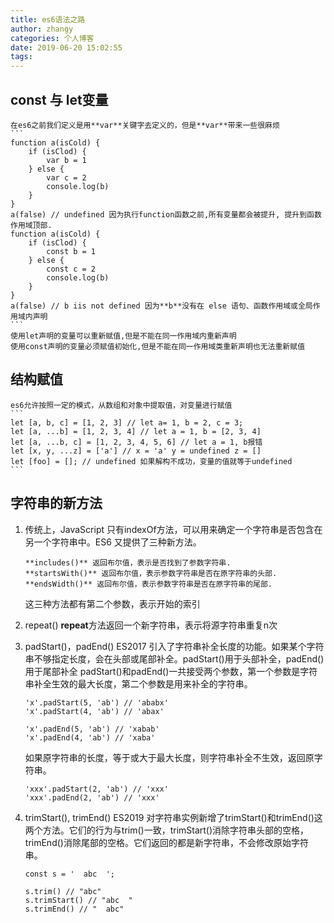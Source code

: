 ```yaml
---
title: es6语法之路
author: zhangy
categories: 个人博客
date: 2019-06-20 15:02:55
tags:
---
```


##  const 与 let变量
    在es6之前我们定义是用**var**关键字去定义的，但是**var**带来一些很麻烦
    ```
    function a(isCold) {
        if (isClod) {
            var b = 1
        } else {
            var c = 2
            console.log(b)
        }
    }
    a(false) // undefined 因为执行function函数之前,所有变量都会被提升, 提升到函数作用域顶部.
    function a(isCold) {
        if (isClod) {
            const b = 1
        } else {
            const c = 2
            console.log(b)
        }
    }
    a(false) // b iis not defined 因为**b**没有在 else 语句、函数作用域或全局作用域内声明
    ```
    使用let声明的变量可以重新赋值,但是不能在同一作用域内重新声明
    使用const声明的变量必须赋值初始化,但是不能在同一作用域类重新声明也无法重新赋值


## 结构赋值
    es6允许按照一定的模式，从数组和对象中提取值，对变量进行赋值
    ```
    let [a, b, c] = [1, 2, 3] // let a= 1, b = 2, c = 3;
    let [a, ...b] = [1, 2, 3, 4] // let a = 1, b = [2, 3, 4]
    let [a, ...b, c] = [1, 2, 3, 4, 5, 6] // let a = 1, b报错
    let [x, y, ...z] = ['a'] // x = 'a' y = undefined z = []
    let [foo] = []; // undefined 如果解构不成功，变量的值就等于undefined
    ```

## 字符串的新方法

1.  传统上，JavaScript 只有indexOf方法，可以用来确定一个字符串是否包含在另一个字符串中。ES6 又提供了三种新方法。
    ```
    **includes()** 返回布尔值，表示是否找到了参数字符串.
    **startsWith()** 返回布尔值，表示参数字符串是否在原字符串的头部. 
    **endsWidth()** 返回布尔值，表示参数字符串是否在原字符串的尾部.
    ```
    这三种方法都有第二个参数，表示开始的索引

2.  repeat() 
    **repeat**方法返回一个新字符串，表示将源字符串重复n次

3.  padStart()，padEnd()
    ES2017 引入了字符串补全长度的功能。如果某个字符串不够指定长度，会在头部或尾部补全。padStart()用于头部补全，padEnd()用于尾部补全
    padStart()和padEnd()一共接受两个参数，第一个参数是字符串补全生效的最大长度，第二个参数是用来补全的字符串。

    ```
    'x'.padStart(5, 'ab') // 'ababx'
    'x'.padStart(4, 'ab') // 'abax'

    'x'.padEnd(5, 'ab') // 'xabab'
    'x'.padEnd(4, 'ab') // 'xaba'
    ```
    如果原字符串的长度，等于或大于最大长度，则字符串补全不生效，返回原字符串。
    ```
    'xxx'.padStart(2, 'ab') // 'xxx'
    'xxx'.padEnd(2, 'ab') // 'xxx'
    ```

4.  trimStart(), trimEnd()
    ES2019 对字符串实例新增了trimStart()和trimEnd()这两个方法。它们的行为与trim()一致，trimStart()消除字符串头部的空格，trimEnd()消除尾部的空格。它们返回的都是新字符串，不会修改原始字符串。
    ```
    const s = '  abc  ';

    s.trim() // "abc"
    s.trimStart() // "abc  "
    s.trimEnd() // "  abc"
    ```